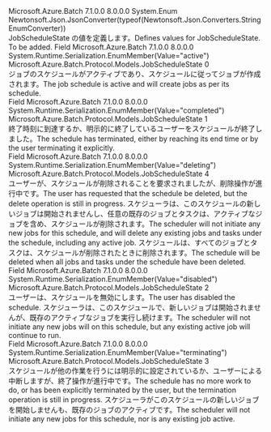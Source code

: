 <Type Name="JobScheduleState" FullName="Microsoft.Azure.Batch.Protocol.Models.JobScheduleState">
  <TypeSignature Language="C#" Value="public enum JobScheduleState" />
  <TypeSignature Language="ILAsm" Value=".class public auto ansi sealed JobScheduleState extends System.Enum" />
  <TypeSignature Language="DocId" Value="T:Microsoft.Azure.Batch.Protocol.Models.JobScheduleState" />
  <TypeSignature Language="VB.NET" Value="Public Enum JobScheduleState" />
  <TypeSignature Language="F#" Value="type JobScheduleState = " />
  <AssemblyInfo>
    <AssemblyName>Microsoft.Azure.Batch</AssemblyName>
    <AssemblyVersion>7.1.0.0</AssemblyVersion>
    <AssemblyVersion>8.0.0.0</AssemblyVersion>
  </AssemblyInfo>
  <Base>
    <BaseTypeName>System.Enum</BaseTypeName>
  </Base>
  <Attributes>
    <Attribute>
      <AttributeName>Newtonsoft.Json.JsonConverter(typeof(Newtonsoft.Json.Converters.StringEnumConverter))</AttributeName>
    </Attribute>
  </Attributes>
  <Docs>
    <summary>
            <span data-ttu-id="3191b-101">JobScheduleState の値を定義します。</span><span class="sxs-lookup"><span data-stu-id="3191b-101">Defines values for JobScheduleState.</span></span>
            </summary>
    <remarks>To be added.</remarks>
  </Docs>
  <Members>
    <Member MemberName="Active">
      <MemberSignature Language="C#" Value="Active" />
      <MemberSignature Language="ILAsm" Value=".field public static literal valuetype Microsoft.Azure.Batch.Protocol.Models.JobScheduleState Active = int32(0)" />
      <MemberSignature Language="DocId" Value="F:Microsoft.Azure.Batch.Protocol.Models.JobScheduleState.Active" />
      <MemberSignature Language="VB.NET" Value="Active" />
      <MemberSignature Language="F#" Value="Active = 0" Usage="Microsoft.Azure.Batch.Protocol.Models.JobScheduleState.Active" />
      <MemberType>Field</MemberType>
      <AssemblyInfo>
        <AssemblyName>Microsoft.Azure.Batch</AssemblyName>
        <AssemblyVersion>7.1.0.0</AssemblyVersion>
        <AssemblyVersion>8.0.0.0</AssemblyVersion>
      </AssemblyInfo>
      <Attributes>
        <Attribute>
          <AttributeName>System.Runtime.Serialization.EnumMember(Value="active")</AttributeName>
        </Attribute>
      </Attributes>
      <ReturnValue>
        <ReturnType>Microsoft.Azure.Batch.Protocol.Models.JobScheduleState</ReturnType>
      </ReturnValue>
      <MemberValue>0</MemberValue>
      <Docs>
        <summary>
            <span data-ttu-id="3191b-102">ジョブのスケジュールがアクティブであり、スケジュールに従ってジョブが作成されます。</span><span class="sxs-lookup"><span data-stu-id="3191b-102">The job schedule is active and will create jobs as per its schedule.</span></span>
            </summary>
      </Docs>
    </Member>
    <Member MemberName="Completed">
      <MemberSignature Language="C#" Value="Completed" />
      <MemberSignature Language="ILAsm" Value=".field public static literal valuetype Microsoft.Azure.Batch.Protocol.Models.JobScheduleState Completed = int32(1)" />
      <MemberSignature Language="DocId" Value="F:Microsoft.Azure.Batch.Protocol.Models.JobScheduleState.Completed" />
      <MemberSignature Language="VB.NET" Value="Completed" />
      <MemberSignature Language="F#" Value="Completed = 1" Usage="Microsoft.Azure.Batch.Protocol.Models.JobScheduleState.Completed" />
      <MemberType>Field</MemberType>
      <AssemblyInfo>
        <AssemblyName>Microsoft.Azure.Batch</AssemblyName>
        <AssemblyVersion>7.1.0.0</AssemblyVersion>
        <AssemblyVersion>8.0.0.0</AssemblyVersion>
      </AssemblyInfo>
      <Attributes>
        <Attribute>
          <AttributeName>System.Runtime.Serialization.EnumMember(Value="completed")</AttributeName>
        </Attribute>
      </Attributes>
      <ReturnValue>
        <ReturnType>Microsoft.Azure.Batch.Protocol.Models.JobScheduleState</ReturnType>
      </ReturnValue>
      <MemberValue>1</MemberValue>
      <Docs>
        <summary>
            <span data-ttu-id="3191b-103">終了時刻に到達するか、明示的に終了しているユーザーをスケジュールが終了しました。</span><span class="sxs-lookup"><span data-stu-id="3191b-103">The schedule has terminated, either by reaching its end time or by the user terminating it explicitly.</span></span>
            </summary>
      </Docs>
    </Member>
    <Member MemberName="Deleting">
      <MemberSignature Language="C#" Value="Deleting" />
      <MemberSignature Language="ILAsm" Value=".field public static literal valuetype Microsoft.Azure.Batch.Protocol.Models.JobScheduleState Deleting = int32(4)" />
      <MemberSignature Language="DocId" Value="F:Microsoft.Azure.Batch.Protocol.Models.JobScheduleState.Deleting" />
      <MemberSignature Language="VB.NET" Value="Deleting" />
      <MemberSignature Language="F#" Value="Deleting = 4" Usage="Microsoft.Azure.Batch.Protocol.Models.JobScheduleState.Deleting" />
      <MemberType>Field</MemberType>
      <AssemblyInfo>
        <AssemblyName>Microsoft.Azure.Batch</AssemblyName>
        <AssemblyVersion>7.1.0.0</AssemblyVersion>
        <AssemblyVersion>8.0.0.0</AssemblyVersion>
      </AssemblyInfo>
      <Attributes>
        <Attribute>
          <AttributeName>System.Runtime.Serialization.EnumMember(Value="deleting")</AttributeName>
        </Attribute>
      </Attributes>
      <ReturnValue>
        <ReturnType>Microsoft.Azure.Batch.Protocol.Models.JobScheduleState</ReturnType>
      </ReturnValue>
      <MemberValue>4</MemberValue>
      <Docs>
        <summary>
            <span data-ttu-id="3191b-104">ユーザーが、スケジュールが削除されることを要求されましたが、削除操作が進行中です。</span><span class="sxs-lookup"><span data-stu-id="3191b-104">The user has requested that the schedule be deleted, but the delete operation is still in progress.</span></span> <span data-ttu-id="3191b-105">スケジューラは、このスケジュールの新しいジョブは開始されませんし、任意の既存のジョブとタスクは、アクティブなジョブを含め、スケジュールが削除されます。</span><span class="sxs-lookup"><span data-stu-id="3191b-105">The scheduler will not initiate any new jobs for this schedule, and will delete any existing jobs and tasks under the schedule, including any active job.</span></span> <span data-ttu-id="3191b-106">スケジュールは、すべてのジョブとタスクは、スケジュールが削除されたときに削除されます。</span><span class="sxs-lookup"><span data-stu-id="3191b-106">The schedule will be deleted when all jobs and tasks under the schedule have been deleted.</span></span>
            </summary>
      </Docs>
    </Member>
    <Member MemberName="Disabled">
      <MemberSignature Language="C#" Value="Disabled" />
      <MemberSignature Language="ILAsm" Value=".field public static literal valuetype Microsoft.Azure.Batch.Protocol.Models.JobScheduleState Disabled = int32(2)" />
      <MemberSignature Language="DocId" Value="F:Microsoft.Azure.Batch.Protocol.Models.JobScheduleState.Disabled" />
      <MemberSignature Language="VB.NET" Value="Disabled" />
      <MemberSignature Language="F#" Value="Disabled = 2" Usage="Microsoft.Azure.Batch.Protocol.Models.JobScheduleState.Disabled" />
      <MemberType>Field</MemberType>
      <AssemblyInfo>
        <AssemblyName>Microsoft.Azure.Batch</AssemblyName>
        <AssemblyVersion>7.1.0.0</AssemblyVersion>
        <AssemblyVersion>8.0.0.0</AssemblyVersion>
      </AssemblyInfo>
      <Attributes>
        <Attribute>
          <AttributeName>System.Runtime.Serialization.EnumMember(Value="disabled")</AttributeName>
        </Attribute>
      </Attributes>
      <ReturnValue>
        <ReturnType>Microsoft.Azure.Batch.Protocol.Models.JobScheduleState</ReturnType>
      </ReturnValue>
      <MemberValue>2</MemberValue>
      <Docs>
        <summary>
            <span data-ttu-id="3191b-107">ユーザーは、スケジュールを無効にします。</span><span class="sxs-lookup"><span data-stu-id="3191b-107">The user has disabled the schedule.</span></span> <span data-ttu-id="3191b-108">スケジューラは、このスケジュールで、新しいジョブは開始されませんが、既存のアクティブなジョブを実行し続けます。</span><span class="sxs-lookup"><span data-stu-id="3191b-108">The scheduler will not initiate any new jobs will on this schedule, but any existing active job will continue to run.</span></span>
            </summary>
      </Docs>
    </Member>
    <Member MemberName="Terminating">
      <MemberSignature Language="C#" Value="Terminating" />
      <MemberSignature Language="ILAsm" Value=".field public static literal valuetype Microsoft.Azure.Batch.Protocol.Models.JobScheduleState Terminating = int32(3)" />
      <MemberSignature Language="DocId" Value="F:Microsoft.Azure.Batch.Protocol.Models.JobScheduleState.Terminating" />
      <MemberSignature Language="VB.NET" Value="Terminating" />
      <MemberSignature Language="F#" Value="Terminating = 3" Usage="Microsoft.Azure.Batch.Protocol.Models.JobScheduleState.Terminating" />
      <MemberType>Field</MemberType>
      <AssemblyInfo>
        <AssemblyName>Microsoft.Azure.Batch</AssemblyName>
        <AssemblyVersion>7.1.0.0</AssemblyVersion>
        <AssemblyVersion>8.0.0.0</AssemblyVersion>
      </AssemblyInfo>
      <Attributes>
        <Attribute>
          <AttributeName>System.Runtime.Serialization.EnumMember(Value="terminating")</AttributeName>
        </Attribute>
      </Attributes>
      <ReturnValue>
        <ReturnType>Microsoft.Azure.Batch.Protocol.Models.JobScheduleState</ReturnType>
      </ReturnValue>
      <MemberValue>3</MemberValue>
      <Docs>
        <summary>
            <span data-ttu-id="3191b-109">スケジュールが他の作業を行うには明示的に設定されているか、ユーザーによる中断しますが、終了操作が進行中です。</span><span class="sxs-lookup"><span data-stu-id="3191b-109">The schedule has no more work to do, or has been explicitly terminated by the user, but the termination operation is still in progress.</span></span> <span data-ttu-id="3191b-110">スケジューラがこのスケジュールの新しいジョブを開始しませんも、既存のジョブのアクティブです。</span><span class="sxs-lookup"><span data-stu-id="3191b-110">The scheduler will not initiate any new jobs for this schedule, nor is any existing job active.</span></span>
            </summary>
      </Docs>
    </Member>
  </Members>
</Type>